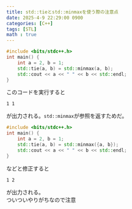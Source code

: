 ```yaml
---
title: std::tieとstd::minmaxを使う際の注意点
date: 2025-4-9 22:29:00 0900
categories: [C++]
tags: [STL]
math : true
---
```


```cpp
#include <bits/stdc++.h>
int main() {
    int a = 2, b = 1;
    std::tie(a, b) = std::minmax(a, b);
    std::cout << a << " " << b << std::endl;
}
```
このコードを実行すると
```
1 1
```
が出力される。```std::minmax```が参照を返すためだ。
```cpp
#include <bits/stdc++.h>
int main() {
    int a = 2, b = 1;
    std::tie(a, b) = std::minmax({a, b});
    std::cout << a << " " << b << std::endl;
}
```
などと修正すると
```
1 2
```
が出力される。  
ついついやりがちなので注意

